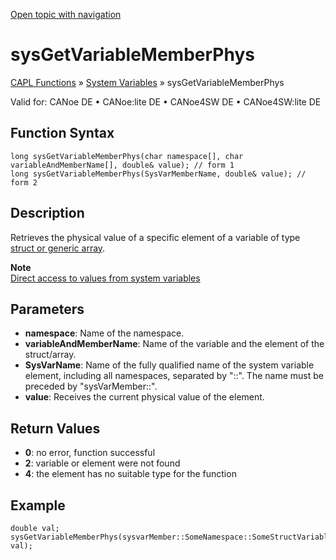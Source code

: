 [Open topic with navigation](../../../../../CANoeDEFamily.htm#Topics/CAPLFunctions/SystemVariables/Functions/CAPLfunctionSysGetVariableMemberPhys.md)

# sysGetVariableMemberPhys

[CAPL Functions](../../CAPLfunctions.md) » [System Variables](../CAPLfunctionsSystemVariablesOverview.md) » sysGetVariableMemberPhys

Valid for: CANoe DE • CANoe:lite DE • CANoe4SW DE • CANoe4SW:lite DE

## Function Syntax

```plaintext
long sysGetVariableMemberPhys(char namespace[], char variableAndMemberName[], double& value); // form 1
long sysGetVariableMemberPhys(SysVarMemberName, double& value); // form 2
```

## Description

Retrieves the physical value of a specific element of a variable of type [struct or generic array](../../../Shared/SystemVariables/SysVar.md).

**Note**  
[Direct access to values from system variables](../../../Shared/CAPL/SignalOrientedProgramming/SOPAccessSystemVariable.md)

## Parameters

- **namespace**: Name of the namespace.
- **variableAndMemberName**: Name of the variable and the element of the struct/array.
- **SysVarName**: Name of the fully qualified name of the system variable element, including all namespaces, separated by "::". The name must be preceded by "sysVarMember::".
- **value**: Receives the current physical value of the element.

## Return Values

- **0**: no error, function successful
- **2**: variable or element were not found
- **4**: the element has no suitable type for the function

## Example

```plaintext
double val;
sysGetVariableMemberPhys(sysvarMember::SomeNamespace::SomeStructVariable.SomeArrayMember[0], val);
```

